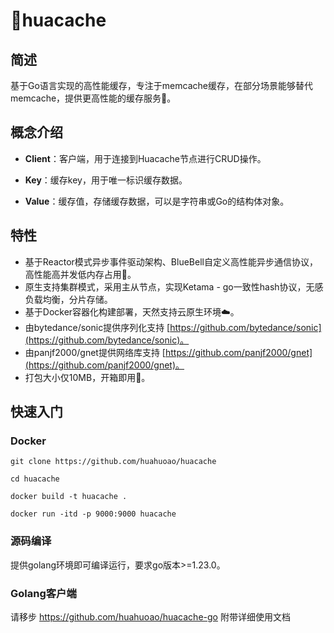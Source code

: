 # 🚀huacache

## 简述
基于Go语言实现的高性能缓存，专注于memcache缓存，在部分场景能够替代memcache，提供更高性能的缓存服务🧐。

## 概念介绍

- **Client**：客户端，用于连接到Huacache节点进行CRUD操作。

- **Key**：缓存key，用于唯一标识缓存数据。

- **Value**：缓存值，存储缓存数据，可以是字符串或Go的结构体对象。

## 特性
- 基于Reactor模式异步事件驱动架构、BlueBell自定义高性能异步通信协议，高性能高并发低内存占用💪。
- 原生支持集群模式，采用主从节点，实现Ketama - go一致性hash协议，无感负载均衡，分片存储。
- 基于Docker容器化构建部署，天然支持云原生环境☁️。
- 由bytedance/sonic提供序列化支持 [https://github.com/bytedance/sonic](https://github.com/bytedance/sonic)。
- 由panjf2000/gnet提供网络库支持 [https://github.com/panjf2000/gnet](https://github.com/panjf2000/gnet)。
- 打包大小仅10MB，开箱即用🎉。

## 快速入门
### Docker
```shell
git clone https://github.com/huahuoao/huacache
```
```shell
cd huacache
```
```shell
docker build -t huacache .
```
```shell
docker run -itd -p 9000:9000 huacache
```
### 源码编译
提供golang环境即可编译运行，要求go版本>=1.23.0。

### Golang客户端
请移步 https://github.com/huahuoao/huacache-go
附带详细使用文档


